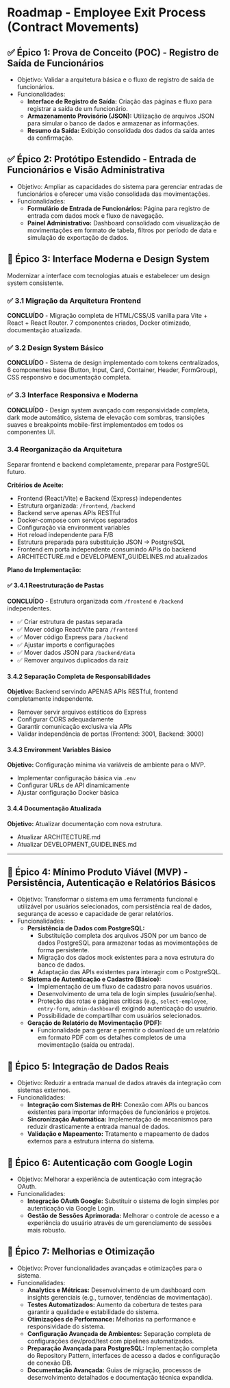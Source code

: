 # Roadmap - Employee Exit Process (Contract Movements)

## ✅ Épico 1: Prova de Conceito (POC) - Registro de Saída de Funcionários
- Objetivo: Validar a arquitetura básica e o fluxo de registro de saída de funcionários.
- Funcionalidades:
  - **Interface de Registro de Saída:** Criação das páginas e fluxo para registrar a saída de um funcionário.
  - **Armazenamento Provisório (JSON):** Utilização de arquivos JSON para simular o banco de dados e armazenar as informações.
  - **Resumo da Saída:** Exibição consolidada dos dados da saída antes da confirmação.

## ✅ Épico 2: Protótipo Estendido - Entrada de Funcionários e Visão Administrativa
- Objetivo: Ampliar as capacidades do sistema para gerenciar entradas de funcionários e oferecer uma visão consolidada das movimentações.
- Funcionalidades:
  - **Formulário de Entrada de Funcionários:** Página para registro de entrada com dados mock e fluxo de navegação.
  - **Painel Administrativo:** Dashboard consolidado com visualização de movimentações em formato de tabela, filtros por período de data e simulação de exportação de dados.

## 🎯 Épico 3: Interface Moderna e Design System

Modernizar a interface com tecnologias atuais e estabelecer um design system consistente.

### ✅ 3.1 Migração da Arquitetura Frontend

**CONCLUÍDO** - Migração completa de HTML/CSS/JS vanilla para Vite + React + React Router. 7 componentes criados, Docker otimizado, documentação atualizada.

### ✅ 3.2 Design System Básico

**CONCLUÍDO** - Sistema de design implementado com tokens centralizados, 6 componentes base (Button, Input, Card, Container, Header, FormGroup), CSS responsivo e documentação completa.

### ✅ 3.3 Interface Responsiva e Moderna

**CONCLUÍDO** - Design system avançado com responsividade completa, dark mode automático, sistema de elevação com sombras, transições suaves e breakpoints mobile-first implementados em todos os componentes UI.

### 3.4 Reorganização da Arquitetura

Separar frontend e backend completamente, preparar para PostgreSQL futuro.

**Critérios de Aceite:**
- Frontend (React/Vite) e Backend (Express) independentes
- Estrutura organizada: `/frontend`, `/backend`
- Backend serve apenas APIs RESTful
- Docker-compose com serviços separados
- Configuração via environment variables
- Hot reload independente para F/B
- Estrutura preparada para substituição JSON → PostgreSQL
- Frontend em porta independente consumindo APIs do backend
- ARCHITECTURE.md e DEVELOPMENT_GUIDELINES.md atualizados

**Plano de Implementação:**

#### ✅ 3.4.1 Reestruturação de Pastas
**CONCLUÍDO** - Estrutura organizada com `/frontend` e `/backend` independentes.
- ✅ Criar estrutura de pastas separada
- ✅ Mover código React/Vite para `/frontend`
- ✅ Mover código Express para `/backend`
- ✅ Ajustar imports e configurações
- ✅ Mover dados JSON para `/backend/data`
- ✅ Remover arquivos duplicados da raiz

#### 3.4.2 Separação Completa de Responsabilidades
**Objetivo:** Backend servindo APENAS APIs RESTful, frontend completamente independente.
- Remover servir arquivos estáticos do Express
- Configurar CORS adequadamente
- Garantir comunicação exclusiva via APIs
- Validar independência de portas (Frontend: 3001, Backend: 3000)

#### 3.4.3 Environment Variables Básico
**Objetivo:** Configuração mínima via variáveis de ambiente para o MVP.
- Implementar configuração básica via `.env`
- Configurar URLs de API dinamicamente
- Ajustar configuração Docker básica

#### 3.4.4 Documentação Atualizada
**Objetivo:** Atualizar documentação com nova estrutura.
- Atualizar ARCHITECTURE.md
- Atualizar DEVELOPMENT_GUIDELINES.md

---

## 🔮 Épico 4: Mínimo Produto Viável (MVP) - Persistência, Autenticação e Relatórios Básicos
- Objetivo: Transformar o sistema em uma ferramenta funcional e utilizável por usuários selecionados, com persistência real de dados, segurança de acesso e capacidade de gerar relatórios.
- Funcionalidades:
  - **Persistência de Dados com PostgreSQL:**
    - Substituição completa dos arquivos JSON por um banco de dados PostgreSQL para armazenar todas as movimentações de forma persistente.
    - Migração dos dados mock existentes para a nova estrutura do banco de dados.
    - Adaptação das APIs existentes para interagir com o PostgreSQL.
  - **Sistema de Autenticação e Cadastro (Básico):**
    - Implementação de um fluxo de cadastro para novos usuários.
    - Desenvolvimento de uma tela de login simples (usuário/senha).
    - Proteção das rotas e páginas críticas (e.g., `select-employee`, `entry-form`, `admin-dashboard`) exigindo autenticação do usuário.
    - Possibilidade de compartilhar com usuários selecionados.
  - **Geração de Relatório de Movimentação (PDF):**
    - Funcionalidade para gerar e permitir o download de um relatório em formato PDF com os detalhes completos de uma movimentação (saída ou entrada).

## 🔮 Épico 5: Integração de Dados Reais
- Objetivo: Reduzir a entrada manual de dados através da integração com sistemas externos.
- Funcionalidades:
  - **Integração com Sistemas de RH:** Conexão com APIs ou bancos existentes para importar informações de funcionários e projetos.
  - **Sincronização Automática:** Implementação de mecanismos para reduzir drasticamente a entrada manual de dados.
  - **Validação e Mapeamento:** Tratamento e mapeamento de dados externos para a estrutura interna do sistema.

## 🔮 Épico 6: Autenticação com Google Login
- Objetivo: Melhorar a experiência de autenticação com integração OAuth.
- Funcionalidades:
  - **Integração OAuth Google:** Substituir o sistema de login simples por autenticação via Google Login.
  - **Gestão de Sessões Aprimorada:** Melhorar o controle de acesso e a experiência do usuário através de um gerenciamento de sessões mais robusto.

## 🔮 Épico 7: Melhorias e Otimização
- Objetivo: Prover funcionalidades avançadas e otimizações para o sistema.
- Funcionalidades:
  - **Analytics e Métricas:** Desenvolvimento de um dashboard com insights gerenciais (e.g., turnover, tendências de movimentação).
  - **Testes Automatizados:** Aumento da cobertura de testes para garantir a qualidade e estabilidade do sistema.
  - **Otimizações de Performance:** Melhorias na performance e responsividade do sistema.
  - **Configuração Avançada de Ambientes:** Separação completa de configurações dev/prod/test com pipelines automatizados.
  - **Preparação Avançada para PostgreSQL:** Implementação completa do Repository Pattern, interfaces de acesso a dados e configuração de conexão DB.
  - **Documentação Avançada:** Guias de migração, processos de desenvolvimento detalhados e documentação técnica expandida.